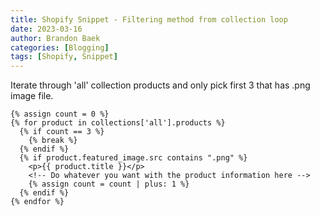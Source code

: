 ```yaml
---
title: Shopify Snippet - Filtering method from collection loop
date: 2023-03-16
author: Brandon Baek
categories: [Blogging]
tags: [Shopify, Snippet]
---
```

Iterate through 'all' collection products and only pick first 3 that has .png image file.

```liquid
{% assign count = 0 %}
{% for product in collections['all'].products %}
  {% if count == 3 %}
    {% break %}
  {% endif %}
  {% if product.featured_image.src contains ".png" %}
    <p>{{ product.title }}</p>
    <!-- Do whatever you want with the product information here -->
    {% assign count = count | plus: 1 %}
  {% endif %}
{% endfor %}
```


